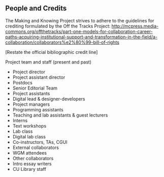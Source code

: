 ## People and Credits

The Making and Knowing Project strives to adhere to the guidelines for crediting formulated by the Off the Tracks Project: http://mcpress.media-commons.org/offthetracks/part-one-models-for-collaboration-career-paths-acquiring-institutional-support-and-transformation-in-the-field/a-collaboration/collaborators%e2%80%99-bill-of-rights

[Restate the official bibliographic credit line]

Project team and staff (present and past)
    
- Project director    
- Project assistant director   
- Postdocs    
- Senior Editorial Team    
- Project assistants   
- Digital lead & designer-developers    
- Project managers   
- Programming assistants    
- Teaching and lab assistants & guest lecturers    
- Interns
- Text workshops
- Lab class
- Digital lab class   
- Co-instructors, TAs, CGUI
- External collaborators
 - WGM attendees
 - Other collaborators
- Intro essay writers
- CU Library staff
